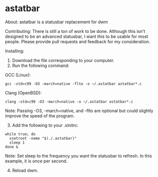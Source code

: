 # astatbar
About:
astatbar is a statusbar replacement for dwm

Contributing:
There is still a ton of work to be done.
Although this isn't designed to be an advanced statusbar, I want this to be usable for most people.
Please provide pull requests and feedback for my consideration.

Installing:
1. Download the file corresponding to your computer.
2. Run the following command: 

GCC (Linux):
```
gcc -std=c99 -O3 -march=native -flto -o ~/.astatbar astatbar*.c
```
Clang (OpenBSD):
```
clang -std=c99 -O3 -march=native -o ~/.astatbar astatbar*.c
```

Note: Passing -O3, -march=native, and -flto are optional but could slightly improve the speed of the program.

3. Add the following to your .xinitrc: 
```
while true; do
  xsetroot -name "$(./.astatbar)"
  sleep 1
done &
```
Note: Set sleep to the frequency you want the statusbar to refresh. In this example, it is once per second.

4. Reload dwm.
